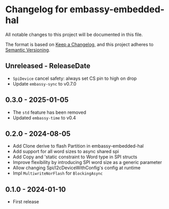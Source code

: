 # Changelog for embassy-embedded-hal

All notable changes to this project will be documented in this file.

The format is based on [Keep a Changelog](https://keepachangelog.com/en/1.0.0/),
and this project adheres to [Semantic Versioning](https://semver.org/spec/v2.0.0.html).

<!-- next-header -->
## Unreleased - ReleaseDate

- `SpiDevice` cancel safety: always set CS pin to high on drop
- Update `embassy-sync` to v0.7.0

## 0.3.0 - 2025-01-05

- The `std` feature has been removed
- Updated `embassy-time` to v0.4

## 0.2.0 - 2024-08-05

- Add Clone derive to flash Partition in embassy-embedded-hal
- Add support for all word sizes to async shared spi
- Add Copy and 'static constraint to Word type in SPI structs
- Improve flexibility by introducing SPI word size as a generic parameter
- Allow changing Spi/I2cDeviceWithConfig's config at runtime
- Impl `MultiwriteNorFlash` for `BlockingAsync`

## 0.1.0 - 2024-01-10

- First release
